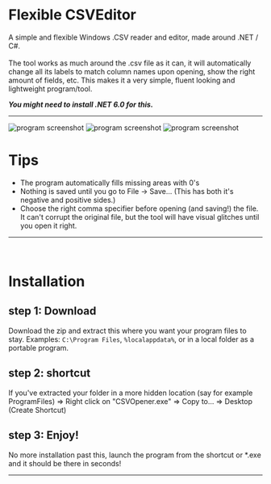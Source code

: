 # Flexible CSVEditor
A simple and flexible Windows .CSV reader and editor, made around .NET / C#.
<br/><br/>
The tool works as much around the .csv file as it can, it will automatically change all its labels to match column names upon opening, show the right amount of fields, etc.
This makes it a very simple, fluent looking and lightweight program/tool.

***You might need to install .NET 6.0 for this.***

---
<img src="https://github.com/MikevanBreePXL/FlexibleCSVE/assets/116728978/536b7186-c292-4f61-a2e0-53b8b94d04e2" alt="program screenshot" />
<img src="https://github.com/MikevanBreePXL/FlexibleCSVE/assets/116728978/e7fdbfcc-6e74-4c5c-b0e3-2cc040aa72c6" alt="program screenshot" />
<img src="https://github.com/MikevanBreePXL/FlexibleCSVE/assets/116728978/ebded63c-6c50-4153-b144-d56b67d6421c" alt="program screenshot" />

<br/>

# Tips
- The program automatically fills missing areas with 0's
- Nothing is saved until you go to File -> Save... (This has both it's negative and positive sides.)
- Choose the right comma specifier before opening (and saving!) the file. It can't corrupt the original file, but the tool will have visual glitches until you open it right.

---
<br/>

# Installation
## step 1: Download
Download the zip and extract this where you want your program files to stay.
Examples: `C:\Program Files`,  `%localappdata%`, or in a local folder as a portable program.
## step 2: shortcut
If you've extracted your folder in a more hidden location (say for example ProgramFiles)
=> Right click on "CSVOpener.exe" 
=> Copy to...
=> Desktop (Create Shortcut)
## step 3: Enjoy!
No more installation past this, launch the program from the shortcut or \*.exe and it should be there in seconds!

---
